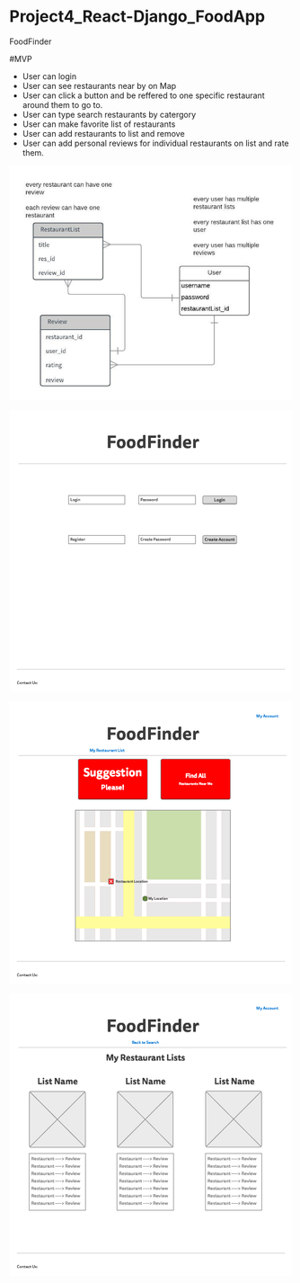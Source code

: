 # Project4_React-Django_FoodApp

FoodFinder


#MVP
* User can login
* User can see restaurants near by on Map
* User can click a button and be reffered to one specific restaurant around them to go to.
* User can type search restaurants by catergory
* User can make favorite list of restaurants
* User can add restaurants to list and remove
* User can add personal reviews for individual restaurants on list and rate them.


![alt text](https://github.com/jaredkranzler/Project4_React-Django_FoodApp/blob/master/Images/Food%20Finder.jpeg)

![alt text](https://github.com/jaredkranzler/Project4_React-Django_FoodApp/blob/master/Images/Login.png)

![alt text](https://github.com/jaredkranzler/Project4_React-Django_FoodApp/blob/master/Images/map.png)

![alt text](https://github.com/jaredkranzler/Project4_React-Django_FoodApp/blob/master/Images/List.png)
